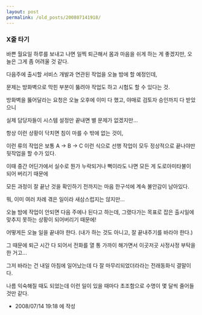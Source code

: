 ```yaml
---
layout: post
permalink: /old_posts/200807141918/
---
```


### X줄 타기

바쁜 월요일 하루를 보내고 나면 일찍 퇴근해서 몸과 마음을 쉬게 하는 게 좋겠지만, 오늘은 그게 좀 어려울 것 같다.

다음주에 출시할 서비스 개발과 연관된 작업을 오늘 밤에 할 예정인데,

문제는 방화벽으로 막힌 부분이 뚫려야 작업도 하고 시험도 할 수 있다는 것.

방화벽을 뚫어달라는 요청은 오늘 오후에 이미 다 했고, 야매로 검토자 승인까지 다 받았으니 

실제 담당자들이 시스템 설정만 끝내면 별 문제가 없겠지만...

항상 이런 상황이 닥치면 침이 마를 수 밖에 없는 것이,

이런 류의 작업은 보통 A -> B -> C 이런 식으로 선행 작업이 모두 정상적으로 끝나야만 뒷작업을 할 수가 있다.

이때 중간 어딘가에서 실수로 뭔가 누락되거나 뻑이라도 나면 모든 게 도로아미타불이 되어 버리기 때문에 

모든 과정이 잘 끝난 것을 확인하기 전까지는 마음 한구석에 계속 불안감이 남아있다.

뭐, 이미 여러 차례 겪은 일이라 새삼스럽지는 않지만...

오늘 밤에 작업이 안되면 다음 주에나 된다고 하는데, 그랬다가는 목표로 잡은 출시일에 맞추지 못하는 상황이 되어버리기 때문에!

어떻게든 오늘 일을 끝내야 한다. (내가 하는 것도 아니고, 잘 끝내주기를 바라야 한다.)

그 때문에 퇴근 시간 다 되어서 전화를 열 통 가까이 해가면서 이곳저곳 사정사정 부탁을 한 거고...

그저 바라는 건 내일 아침에 일어났는데 다 잘 마무리되었더라라는 전래동화식 결말이다.

나름 익숙해질 때도 되었는데 이런 일이 있을 때마다 초조함으로 수명이 몇 달씩 줄어들 것만 같다.






- 2008/07/14 19:18 에 작성